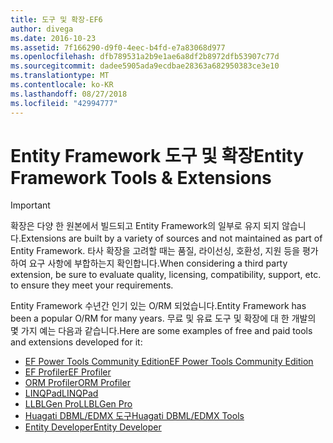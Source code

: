 ```yaml
---
title: 도구 및 확장-EF6
author: divega
ms.date: 2016-10-23
ms.assetid: 7f166290-d9f0-4eec-b4fd-e7a83068d977
ms.openlocfilehash: dfb789531a2b9e1ae6a8df2b8972dfb53907c77d
ms.sourcegitcommit: dadee5905ada9ecdbae28363a682950383ce3e10
ms.translationtype: MT
ms.contentlocale: ko-KR
ms.lasthandoff: 08/27/2018
ms.locfileid: "42994777"
---
```

# <a name="entity-framework-tools--extensions"></a><span data-ttu-id="e0ada-102">Entity Framework 도구 및 확장</span><span class="sxs-lookup"><span data-stu-id="e0ada-102">Entity Framework Tools & Extensions</span></span>
> [!IMPORTANT]  
> <span data-ttu-id="e0ada-103">확장은 다양 한 원본에서 빌드되고 Entity Framework의 일부로 유지 되지 않습니다.</span><span class="sxs-lookup"><span data-stu-id="e0ada-103">Extensions are built by a variety of sources and not maintained as part of Entity Framework.</span></span> <span data-ttu-id="e0ada-104">타사 확장을 고려할 때는 품질, 라이선싱, 호환성, 지원 등을 평가하여 요구 사항에 부합하는지 확인합니다.</span><span class="sxs-lookup"><span data-stu-id="e0ada-104">When considering a third party extension, be sure to evaluate quality, licensing, compatibility, support, etc. to ensure they meet your requirements.</span></span>

<span data-ttu-id="e0ada-105">Entity Framework 수년간 인기 있는 O/RM 되었습니다.</span><span class="sxs-lookup"><span data-stu-id="e0ada-105">Entity Framework has been a popular O/RM for many years.</span></span> <span data-ttu-id="e0ada-106">무료 및 유료 도구 및 확장에 대 한 개발의 몇 가지 예는 다음과 같습니다.</span><span class="sxs-lookup"><span data-stu-id="e0ada-106">Here are some examples of free and paid tools and extensions developed for it:</span></span>    

- [<span data-ttu-id="e0ada-107">EF Power Tools Community Edition</span><span class="sxs-lookup"><span data-stu-id="e0ada-107">EF Power Tools Community Edition</span></span>](https://marketplace.visualstudio.com/items?itemName=ErikEJ.EntityFramework6PowerToolsCommunityEdition)
- [<span data-ttu-id="e0ada-108">EF Profiler</span><span class="sxs-lookup"><span data-stu-id="e0ada-108">EF Profiler</span></span>](https://efprof.com)  
- [<span data-ttu-id="e0ada-109">ORM Profiler</span><span class="sxs-lookup"><span data-stu-id="e0ada-109">ORM Profiler</span></span>](https://www.ormprofiler.com)  
- [<span data-ttu-id="e0ada-110">LINQPad</span><span class="sxs-lookup"><span data-stu-id="e0ada-110">LINQPad</span></span>](https://www.linqpad.net)  
- [<span data-ttu-id="e0ada-111">LLBLGen Pro</span><span class="sxs-lookup"><span data-stu-id="e0ada-111">LLBLGen Pro</span></span>](https://www.llblgen.com)  
- [<span data-ttu-id="e0ada-112">Huagati DBML/EDMX 도구</span><span class="sxs-lookup"><span data-stu-id="e0ada-112">Huagati DBML/EDMX Tools</span></span>](https://www.huagati.com/dbmltools)  
- [<span data-ttu-id="e0ada-113">Entity Developer</span><span class="sxs-lookup"><span data-stu-id="e0ada-113">Entity Developer</span></span>](https://www.devart.com/entitydeveloper)  
